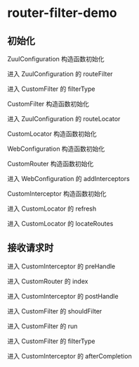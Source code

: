 # router-filter-demo

## 初始化

ZuulConfiguration 构造函数初始化

进入 ZuulConfiguration 的 routeFilter

进入 CustomFilter 的 filterType

CustomFilter 构造函数初始化

进入 ZuulConfiguration 的 routeLocator

CustomLocator 构造函数初始化

WebConfiguration 构造函数初始化

CustomRouter 构造函数初始化

进入 WebConfiguration 的 addInterceptors

CustomInterceptor 构造函数初始化

进入 CustomLocator 的 refresh

进入 CustomLocator 的 locateRoutes



## 接收请求时

进入 CustomInterceptor 的 preHandle

进入 CustomRouter 的 index

进入 CustomInterceptor 的 postHandle

进入 CustomFilter 的 shouldFilter

进入 CustomFilter 的 run

进入 CustomFilter 的 filterType

进入 CustomInterceptor 的 afterCompletion
